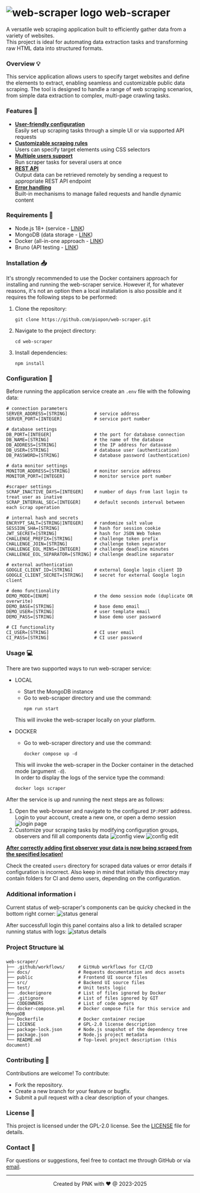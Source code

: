 # ![web-scraper logo](./public/img/logo/logo-32_45deg.png "web-scraper") web-scraper

A versatile web scraping application built to efficiently gather data from a variety of websites.<br>
This project is ideal for automating data extraction tasks and transforming raw HTML data into structured formats.

### Overview 💡

This service application allows users to specify target websites and define the elements to extract, enabling seamless and customizable public data scraping.
The tool is designed to handle a range of web scraping scenarios, from simple data extraction to complex, multi-page crawling tasks.

### Features 🎨

- <ins>**User-friendly configuration**</ins><br>
  Easily set up scraping tasks through a simple UI or via supported API requests
- <ins>**Customizable scraping rules**</ins><br>
  Users can specify target elements using CSS selectors
- <ins>**Multiple users support**</ins><br>
  Run scraper tasks for several users at once
- <ins>**REST API**</ins><br>
  Output data can be retrieved remotely by sending a request to appropriate REST API endpoint
- <ins>**Error handling**</ins><br>
  Built-in mechanisms to manage failed requests and handle dynamic content

### Requirements 📝

- Node.js 18+ (service - [LINK](https://nodejs.org/en/download))
- MongoDB (data storage - [LINK](https://www.mongodb.com/try/download/community))
- Docker (all-in-one approach - [LINK](https://docs.docker.com/get-started/get-docker/))
- Bruno (API testing - [LINK](https://github.com/usebruno/bruno))

### Installation 📥

It's strongly recommended to use the Docker containers approach for installing and running the web-scraper service.
However if, for whatever reasons, it's not an option then a local installation is also possible and it requires the following steps to be performed:

1. Clone the repository:
   ```
   git clone https://github.com/piopon/web-scraper.git
   ```
2. Navigate to the project directory:
   ```
   cd web-scraper
   ```
3. Install dependencies:
   ```
   npm install
   ```

### Configuration 🔧

Before running the application service create an `.env` file with the following data:
```
# connection parameters
SERVER_ADDRESS=[STRING]          # service address
SERVER_PORT=[INTEGER]            # service port number

# database settings
DB_PORT=[INTEGER]                # the port for database connection
DB_NAME=[STRING]                 # the name of the database
DB_ADDRESS=[STRING]              # the IP address for datavase
DB_USER=[STRING]                 # database user (authentication)
DB_PASSWORD=[STRING]             # database password (authentication)

# data monitor settings
MONITOR_ADDRESS=[STRING]         # monitor service address
MONITOR_PORT=[INTEGER]           # monitor service port number

#scraper settings
SCRAP_INACTIVE_DAYS=[INTEGER]    # number of days from last login to treat user as inative
SCRAP_INTERVAL_SEC=[INTEGER]     # default seconds interval between each scrap operation

# internal hash and secrets
ENCRYPT_SALT=[STRING|INTEGER]    # randomize salt value
SESSION_SHA=[STRING]             # hash for session cookie
JWT_SECRET=[STRING]              # hash for JSON Web Token
CHALLENGE_PREFIX=[STRING]        # challenge token prefix
CHALLENGE_JOIN=[STRING]          # challenge token separator
CHALLENGE_EOL_MINS=[INTEGER]     # challenge deadline minutes
CHALLENGE_EOL_SEPARATOR=[STRING] # challenge deadline separator

# external authentication
GOOGLE_CLIENT_ID=[STRING]        # external Google login client ID
GOOGLE_CLIENT_SECRET=[STRING]    # secret for external Google login client

# demo functionality
DEMO_MODE=[ENUM]                 # the demo session mode (duplicate OR overwrite)
DEMO_BASE=[STRING]               # base demo email
DEMO_USER=[STRING]               # user template email
DEMO_PASS=[STRING]               # base demo user password

# CI functionality
CI_USER=[STRING]                 # CI user email
CI_PASS=[STRING]                 # CI user password
```

### Usage 💻

There are two supported ways to run web-scraper service:

* LOCAL

  * Start the MongoDB instance
  * Go to web-scraper directory and use the command:
    ```
    npm run start
    ```
  This will invoke the web-scraper locally on your platform.

* DOCKER

  * Go to web-scraper directory and use the command:
    ```
    docker compose up -d
    ```
  This will invoke the web-scraper in the Docker container in the detached mode (argument `-d`).<br>
  In order to display the logs of the service type the command:
  ```
  docker logs scraper
  ```

After the service is up and running the next steps are as follows:

1. Open the web-browser and navigate to the configured `IP:PORT` address.<br>
   Login to your account, create a new one, or open a demo session
   ![login page](./docs/images/000_login.png "web-scraper login")
2. Customize your scraping tasks by modifying configuration groups, observers and fill all components data
   ![config view](./docs/images/001_config-view.png "web-scraper config view")
   ![config edit](./docs/images/002_config-edit.png "web-scraper config edit")

__<ins>After correctly adding first observer your data is now being scraped from the specified location!</ins>__

Check the created `users` directory for scraped data values or error details if configuration is incorrect.
Also keep in mind that initially this directory may contain folders for CI and demo users, depending on the configuration.

### Additional information ℹ️

Current status of web-scraper's components can be quicky checked in the bottom right corner:
![status general](./docs/images/003_status-general.png "web-scraper status preview")

After successfull login this panel contains also a link to detailed scraper running status with logs:
![status details](./docs/images/004_status-view.png "web-scraper status view")

### Project Structure 📊

```
web-scraper/
├── .github/workflows/     # GitHub workflows for CI/CD
├── docs/                  # Requests documentation and docs assets
├── public                 # Frontend UI source files
├── src/                   # Backend UI source files
├── test/                  # Unit tests logic
├── .dockerignore          # List of files ignored by Docker
├── .gitignore             # List of files ignored by GIT
├── CODEOWNERS             # List of code owners
├── docker-compose.yml     # Docker compose file for this service and MongoDB
├── Dockerfile             # Docker container recipe
├── LICENSE                # GPL-2.0 license description
├── package-lock.json      # Node.js snapshot of the dependency tree
├── package.json           # Node.js project metadata
└── README.md              # Top-level project description (this document)
```

### Contributing 🤝

Contributions are welcome! To contribute:
- Fork the repository.
- Create a new branch for your feature or bugfix.
- Submit a pull request with a clear description of your changes.

### License 📜

This project is licensed under the GPL-2.0 license.
See the [LICENSE](./LICENSE) file for details.

### Contact 💬

For questions or suggestions, feel free to contact me through GitHub or via [email](mailto:piopon.github@gmail.com).

---
<p align="center">Created by PNK with ❤ @ 2023-2025</p>